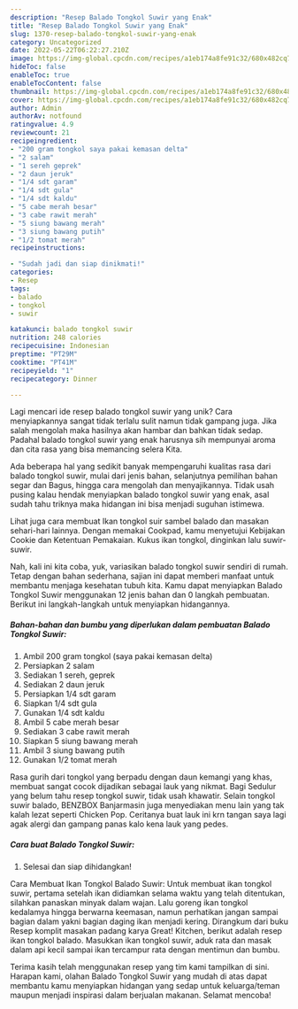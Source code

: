 ```yaml
---
description: "Resep Balado Tongkol Suwir yang Enak"
title: "Resep Balado Tongkol Suwir yang Enak"
slug: 1370-resep-balado-tongkol-suwir-yang-enak
category: Uncategorized
date: 2022-05-22T06:22:27.210Z
image: https://img-global.cpcdn.com/recipes/a1eb174a8fe91c32/680x482cq70/balado-tongkol-suwir-foto-resep-utama.jpg
hideToc: false
enableToc: true
enableTocContent: false
thumbnail: https://img-global.cpcdn.com/recipes/a1eb174a8fe91c32/680x482cq70/balado-tongkol-suwir-foto-resep-utama.jpg
cover: https://img-global.cpcdn.com/recipes/a1eb174a8fe91c32/680x482cq70/balado-tongkol-suwir-foto-resep-utama.jpg
author: Admin
authorAv: notfound
ratingvalue: 4.9
reviewcount: 21
recipeingredient:
- "200 gram tongkol saya pakai kemasan delta"
- "2 salam"
- "1 sereh geprek"
- "2 daun jeruk"
- "1/4 sdt garam"
- "1/4 sdt gula"
- "1/4 sdt kaldu"
- "5 cabe merah besar"
- "3 cabe rawit merah"
- "5 siung bawang merah"
- "3 siung bawang putih"
- "1/2 tomat merah"
recipeinstructions:

- "Sudah jadi dan siap dinikmati!"
categories:
- Resep
tags:
- balado
- tongkol
- suwir

katakunci: balado tongkol suwir 
nutrition: 248 calories
recipecuisine: Indonesian
preptime: "PT29M"
cooktime: "PT41M"
recipeyield: "1"
recipecategory: Dinner

---
```





Lagi mencari ide resep balado tongkol suwir yang unik? Cara menyiapkannya sangat tidak terlalu sulit namun tidak gampang juga. Jika salah mengolah maka hasilnya akan hambar dan bahkan tidak sedap. Padahal balado tongkol suwir yang enak harusnya sih mempunyai aroma dan cita rasa yang bisa memancing selera Kita.





Ada beberapa hal yang sedikit banyak mempengaruhi kualitas rasa dari balado tongkol suwir, mulai dari jenis bahan, selanjutnya pemilihan bahan segar dan Bagus, hingga cara mengolah dan menyajikannya. Tidak usah pusing kalau hendak menyiapkan balado tongkol suwir yang enak,      asal sudah tahu triknya maka hidangan ini bisa menjadi suguhan istimewa.














Lihat juga cara membuat Ikan tongkol suir sambel balado dan masakan sehari-hari lainnya. Dengan memakai Cookpad, kamu menyetujui Kebijakan Cookie dan Ketentuan Pemakaian. Kukus ikan tongkol, dinginkan lalu suwir-suwir.






Nah, kali ini kita coba, yuk, variasikan balado tongkol suwir sendiri di rumah. Tetap dengan bahan sederhana, sajian ini dapat memberi manfaat untuk membantu menjaga kesehatan tubuh kita. Kamu dapat menyiapkan Balado Tongkol Suwir menggunakan 12 jenis bahan dan 0 langkah pembuatan. Berikut ini langkah-langkah untuk menyiapkan hidangannya.

<!--inarticleads1-->

##### Bahan-bahan dan bumbu yang diperlukan dalam pembuatan Balado Tongkol Suwir:

1. Ambil 200 gram tongkol (saya pakai kemasan delta)
1. Persiapkan 2 salam
1. Sediakan 1 sereh, geprek
1. Sediakan 2 daun jeruk
1. Persiapkan 1/4 sdt garam
1. Siapkan 1/4 sdt gula
1. Gunakan 1/4 sdt kaldu
1. Ambil 5 cabe merah besar
1. Sediakan 3 cabe rawit merah
1. Siapkan 5 siung bawang merah
1. Ambil 3 siung bawang putih
1. Gunakan 1/2 tomat merah


Rasa gurih dari tongkol yang berpadu dengan daun kemangi yang khas, membuat sangat cocok dijadikan sebagai lauk yang nikmat. Bagi Sedulur yang belum tahu resep tongkol suwir, tidak usah khawatir. Selain tongkol suwir balado, BENZBOX Banjarmasin juga menyediakan menu lain yang tak kalah lezat seperti Chicken Pop. Ceritanya buat lauk ini krn tangan saya lagi agak alergi dan gampang panas kalo kena lauk yang pedes. 

<!--inarticleads2-->

##### Cara buat Balado Tongkol Suwir:


1. Selesai dan siap dihidangkan!

Cara Membuat Ikan Tongkol Balado Suwir: Untuk membuat ikan tongkol suwir, pertama setelah ikan didiamkan selama waktu yang telah ditentukan, silahkan panaskan minyak dalam wajan. Lalu goreng ikan tongkol kedalamya hingga berwarna keemasan, namun perhatikan jangan sampai bagian dalam yakni bagian daging ikan menjadi kering. Dirangkum dari buku Resep komplit masakan padang karya Great! Kitchen, berikut adalah resep ikan tongkol balado. Masukkan ikan tongkol suwir, aduk rata dan masak dalam api kecil sampai ikan tercampur rata dengan mentimun dan bumbu. 

Terima kasih telah menggunakan resep yang tim kami tampilkan di sini. Harapan kami, olahan Balado Tongkol Suwir yang mudah di atas dapat membantu kamu menyiapkan hidangan yang sedap untuk keluarga/teman maupun menjadi inspirasi dalam berjualan makanan. Selamat mencoba!
